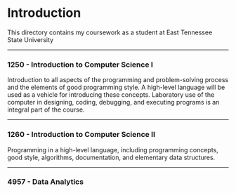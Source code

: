 # Introduction
This directory contains my coursework as a student at East Tennessee State University

__________

### 1250 - Introduction to Computer Science I
Introduction to all aspects of the programming and problem-solving process and the elements of good programming style. A high-level language will be used as a vehicle for introducing these concepts. Laboratory use of the computer in designing, coding, debugging, and executing programs is an integral part of the course. 


__________

### 1260 - Introduction to Computer Science II
Programming in a high-level language, including programming concepts, good style, algorithms, documentation, and elementary data structures. 


__________

### 4957 - Data Analytics
